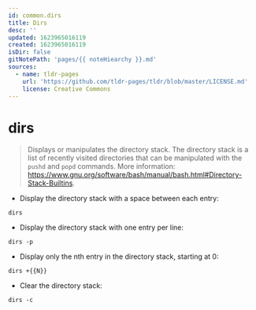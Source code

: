 ```yaml
---
id: common.dirs
title: Dirs
desc: ''
updated: 1623965016119
created: 1623965016119
isDir: false
gitNotePath: 'pages/{{ noteHiearchy }}.md'
sources:
  - name: tldr-pages
    url: 'https://github.com/tldr-pages/tldr/blob/master/LICENSE.md'
    license: Creative Commons
---
```

# dirs

> Displays or manipulates the directory stack.
> The directory stack is a list of recently visited directories that can be manipulated with the `pushd` and `popd` commands.
> More information: <https://www.gnu.org/software/bash/manual/bash.html#Directory-Stack-Builtins>.

- Display the directory stack with a space between each entry:

`dirs`

- Display the directory stack with one entry per line:

`dirs -p`

- Display only the nth entry in the directory stack, starting at 0:

`dirs +{{N}}`

- Clear the directory stack:

`dirs -c`

